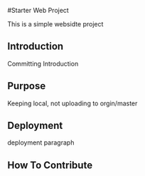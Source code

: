 #Starter Web Project

 This is a simple websidte project

## Introduction

Committing Introduction

## Purpose

Keeping local, not uploading to orgin/master

## Deployment

deployment paragraph

## How To Contribute